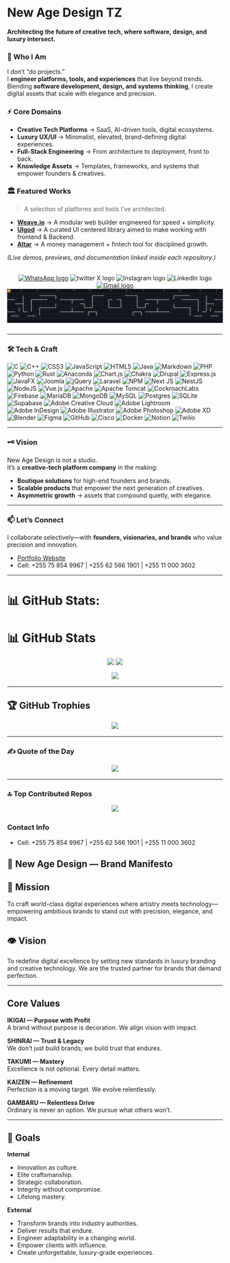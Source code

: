 # New Age Design TZ
**Architecting the future of creative tech, where software, design, and luxury intersect.**

### 💫 Who I Am
I don’t “do projects.”  
I **engineer platforms, tools, and experiences** that live beyond trends.  
Blending **software development, design, and systems thinking**, I create digital assets that scale with elegance and precision.

### ⚡ Core Domains
- **Creative Tech Platforms** → SaaS, AI-driven tools, digital ecosystems.  
- **Luxury UX/UI** → Minimalist, elevated, brand-defining digital experiences.  
- **Full-Stack Engineering** → From architecture to deployment, front to back.  
- **Knowledge Assets** → Templates, frameworks, and systems that empower founders & creatives.  

### 🏛 Featured Works
> A selection of platforms and tools I’ve architected.

- **[Weave.io](#)** → A modular web builder engineered for speed + simplicity.  
- **[UIgod](#)** → A curated UI centered library aimed to make working with frontend & Backend.  
- **[Altar](#)** → A money management + fintech tool for disciplined growth.  

*(Live demos, previews, and documentation linked inside each repository.)*

<br />
<div align="center">
  <a href="https://wa.me/255625661901"><img src="https://img.shields.io/static/v1?message=WhatsApp&logo=WhatsApp&label=&color=25d366&logoColor=white&labelColor=&style=for-the-badge" height="25" alt="WhatsApp logo"  /></a>
  <img src="https://img.shields.io/static/v1?message=Twitter&logo=x&label=&color=000000&logoColor=white&labelColor=&style=for-the-badge" height="25" alt="twitter X logo"  />
  <img src="https://img.shields.io/static/v1?message=Instagram&logo=instagram&label=&color=962fbf&logoColor=white&labelColor=&style=for-the-badge" height="25" alt="Instagram logo"  />
  <img src="https://img.shields.io/static/v1?message=LinkedIn&logo=linkedin&label=&color=0077B5&logoColor=white&labelColor=&style=for-the-badge" height="25" alt="LinkedIn logo"  />
  <a href="mailto: tawinia6@gmail.com"><img src="https://img.shields.io/static/v1?message=gmail&logo=gmail&label=&color=red&logoColor=white&labelColor=&style=for-the-badge" height="25" alt="Gmail logo"  /></a>
</div> 
<picture align="center">
  <source media="(prefers-color-scheme: dark)" srcset="https://raw.githubusercontent.com/NewAgeDesign/NewAgeDesign/output/pacman-contribution-graph-dark.svg">
  <source media="(prefers-color-scheme: light)" srcset="https://raw.githubusercontent.com/NewAgeDesign/NewAgeDesign/output/pacman-contribution-graph.svg">
  <img alt="pacman contribution graph" src="https://raw.githubusercontent.com/NewAgeDesign/NewAgeDesign/output/pacman-contribution-graph-dark.svg">
</picture>

###

---

### 🛠️ Tech & Craft
![C](https://img.shields.io/badge/c-%2300599C.svg?style=for-the-badge&logo=c&logoColor=white) ![C++](https://img.shields.io/badge/c++-%2300599C.svg?style=for-the-badge&logo=c%2B%2B&logoColor=white) ![CSS3](https://img.shields.io/badge/css3-%231572B6.svg?style=for-the-badge&logo=css3&logoColor=white) <!--![Dart](https://img.shields.io/badge/dart-%230175C2.svg?style=for-the-badge&logo=dart&logoColor=white)--> ![JavaScript](https://img.shields.io/badge/javascript-%23323330.svg?style=for-the-badge&logo=javascript&logoColor=%23F7DF1E) ![HTML5](https://img.shields.io/badge/html5-%23E34F26.svg?style=for-the-badge&logo=html5&logoColor=white) ![Java](https://img.shields.io/badge/java-%23ED8B00.svg?style=for-the-badge&logo=openjdk&logoColor=white) <!--![Kotlin](https://img.shields.io/badge/kotlin-%237F52FF.svg?style=for-the-badge&logo=kotlin&logoColor=white)--> ![Markdown](https://img.shields.io/badge/markdown-%23000000.svg?style=for-the-badge&logo=markdown&logoColor=white) <!--![Perl](https://img.shields.io/badge/perl-%2339457E.svg?style=for-the-badge&logo=perl&logoColor=white)--> ![PHP](https://img.shields.io/badge/php-%23777BB4.svg?style=for-the-badge&logo=php&logoColor=white) ![Python](https://img.shields.io/badge/python-3670A0?style=for-the-badge&logo=python&logoColor=ffdd54) ![Rust](https://img.shields.io/badge/rust-%23000000.svg?style=for-the-badge&logo=rust&logoColor=white) ![Anaconda](https://img.shields.io/badge/Anaconda-%2344A833.svg?style=for-the-badge&logo=anaconda&logoColor=white) <!--![Bun](https://img.shields.io/badge/Bun-%23000000.svg?style=for-the-badge&logo=bun&logoColor=white)--> ![Chart.js](https://img.shields.io/badge/chart.js-F5788D.svg?style=for-the-badge&logo=chart.js&logoColor=white) ![Chakra](https://img.shields.io/badge/chakra-%234ED1C5.svg?style=for-the-badge&logo=chakraui&logoColor=white) ![Drupal](https://img.shields.io/badge/drupal-%230678BE.svg?style=for-the-badge&logo=drupal&logoColor=white) ![Express.js](https://img.shields.io/badge/express.js-%23404d59.svg?style=for-the-badge&logo=express&logoColor=%2361DAFB) <!--![Flutter](https://img.shields.io/badge/Flutter-%2302569B.svg?style=for-the-badge&logo=Flutter&logoColor=white)--> <!--![Gatsby](https://img.shields.io/badge/Gatsby-%23663399.svg?style=for-the-badge&logo=gatsby&logoColor=white)--> ![JavaFX](https://img.shields.io/badge/javafx-%23FF0000.svg?style=for-the-badge&logo=javafx&logoColor=white) ![Joomla](https://img.shields.io/badge/joomla-%235091CD.svg?style=for-the-badge&logo=joomla&logoColor=white) ![jQuery](https://img.shields.io/badge/jquery-%230769AD.svg?style=for-the-badge&logo=jquery&logoColor=white) <!--![JWT](https://img.shields.io/badge/JWT-black?style=for-the-badge&logo=JSON%20web%20tokens)--> ![Laravel](https://img.shields.io/badge/laravel-%23FF2D20.svg?style=for-the-badge&logo=laravel&logoColor=white) ![NPM](https://img.shields.io/badge/NPM-%23CB3837.svg?style=for-the-badge&logo=npm&logoColor=white) ![Next JS](https://img.shields.io/badge/Next-black?style=for-the-badge&logo=next.js&logoColor=white) ![NestJS](https://img.shields.io/badge/nestjs-%23E0234E.svg?style=for-the-badge&logo=nestjs&logoColor=white) ![NodeJS](https://img.shields.io/badge/node.js-6DA55F?style=for-the-badge&logo=node.js&logoColor=white) <!--![P5js](https://img.shields.io/badge/p5.js-ED225D?style=for-the-badge&logo=p5.js&logoColor=FFFFFF)--> ![Vue.js](https://img.shields.io/badge/vue.js-%2335495e.svg?style=for-the-badge&logo=vuedotjs&logoColor=%234FC08D) ![Apache](https://img.shields.io/badge/apache-%23D42029.svg?style=for-the-badge&logo=apache&logoColor=white) ![Apache Tomcat](https://img.shields.io/badge/apache%20tomcat-%23F8DC75.svg?style=for-the-badge&logo=apache-tomcat&logoColor=black) <!--![Jenkins](https://img.shields.io/badge/jenkins-%232C5263.svg?style=for-the-badge&logo=jenkins&logoColor=white)--> <!--![ApacheCassandra](https://img.shields.io/badge/cassandra-%231287B1.svg?style=for-the-badge&logo=apache-cassandra&logoColor=white)--> ![CockroachLabs](https://img.shields.io/badge/Cockroach%20Labs-6933FF?style=for-the-badge&logo=Cockroach%20Labs&logoColor=white) ![Firebase](https://img.shields.io/badge/firebase-a08021?style=for-the-badge&logo=firebase&logoColor=ffcd34) ![MariaDB](https://img.shields.io/badge/MariaDB-003545?style=for-the-badge&logo=mariadb&logoColor=white) ![MongoDB](https://img.shields.io/badge/MongoDB-%234ea94b.svg?style=for-the-badge&logo=mongodb&logoColor=white) ![MySQL](https://img.shields.io/badge/mysql-4479A1.svg?style=for-the-badge&logo=mysql&logoColor=white) ![Postgres](https://img.shields.io/badge/postgres-%23316192.svg?style=for-the-badge&logo=postgresql&logoColor=white) ![SQLite](https://img.shields.io/badge/sqlite-%2307405e.svg?style=for-the-badge&logo=sqlite&logoColor=white) ![Supabase](https://img.shields.io/badge/Supabase-3ECF8E?style=for-the-badge&logo=supabase&logoColor=white) ![Adobe Creative Cloud](https://img.shields.io/badge/Adobe%20Creative%20Cloud-DA1F26.svg?style=for-the-badge&logo=Adobe%20Creative%20Cloud&logoColor=white) ![Adobe Lightroom](https://img.shields.io/badge/Adobe%20Lightroom-31A8FF.svg?style=for-the-badge&logo=Adobe%20Lightroom&logoColor=white) ![Adobe InDesign](https://img.shields.io/badge/Adobe%20InDesign-49021F?style=for-the-badge&logo=adobeindesign&logoColor=FF3366) ![Adobe Illustrator](https://img.shields.io/badge/adobe%20illustrator-%23FF9A00.svg?style=for-the-badge&logo=adobe%20illustrator&logoColor=white) ![Adobe Photoshop](https://img.shields.io/badge/adobe%20photoshop-%2331A8FF.svg?style=for-the-badge&logo=adobe%20photoshop&logoColor=white) ![Adobe XD](https://img.shields.io/badge/Adobe%20XD-470137?style=for-the-badge&logo=Adobe%20XD&logoColor=#FF61F6) ![Blender](https://img.shields.io/badge/blender-%23F5792A.svg?style=for-the-badge&logo=blender&logoColor=white) ![Figma](https://img.shields.io/badge/figma-%23F24E1E.svg?style=for-the-badge&logo=figma&logoColor=white) ![GitHub](https://img.shields.io/badge/github-%23121011.svg?style=for-the-badge&logo=github&logoColor=white) <!--![Arduino](https://img.shields.io/badge/-Arduino-00979D?style=for-the-badge&logo=Arduino&logoColor=white)--> ![Cisco](https://img.shields.io/badge/cisco-%23049fd9.svg?style=for-the-badge&logo=cisco&logoColor=black) ![Docker](https://img.shields.io/badge/docker-%230db7ed.svg?style=for-the-badge&logo=docker&logoColor=white) <!--![Gradle](https://img.shields.io/badge/Gradle-02303A.svg?style=for-the-badge&logo=Gradle&logoColor=white)--> ![Notion](https://img.shields.io/badge/Notion-%23000000.svg?style=for-the-badge&logo=notion&logoColor=white) ![Twilio](https://img.shields.io/badge/Twilio-F22F46?style=for-the-badge&logo=Twilio&logoColor=white)

---

### 🗝 Vision
New Age Design is not a studio.  
It’s a **creative-tech platform company** in the making:  
- **Boutique solutions** for high-end founders and brands.  
- **Scalable products** that empower the next generation of creatives.  
- **Asymmetric growth** → assets that compound quietly, with elegance.

---

### 📫 Let’s Connect
I collaborate selectively—with **founders, visionaries, and brands** who value precision and innovation.  
- [Portfolio Website](#)
- Cell: +255 75 854 9967 | +255 62 566 1901 | +255 11 000 3602

---
# 📊 GitHub Stats:

# 📊 GitHub Stats

<p align="center">
  <img src="https://github-readme-stats.vercel.app/api?username=newagedesign&theme=dark&hide_border=false&include_all_commits=true&count_private=true" height="180px"/>
  <img src="https://nirzak-streak-stats.vercel.app/?user=newagedesign&theme=dark&hide_border=false" height="180px"/>
</p>

<p align="center">
  <img src="https://github-readme-stats.vercel.app/api/top-langs/?username=newagedesign&theme=dark&hide_border=false&include_all_commits=true&count_private=true&layout=compact" height="180px"/>
</p>

---

## 🏆 GitHub Trophies

<p align="center">
  <img src="https://github-profile-trophy.vercel.app/?username=newagedesign&theme=radical&no-frame=false&no-bg=false&margin-w=4" />
</p>

---

### ✍️ Quote of the Day

<p align="center">
  <img src="https://quotes-github-readme.vercel.app/api?type=vertical&theme=radical"/>
</p>

---

### 🔝 Top Contributed Repos

<p align="center">
  <img src="https://github-contributor-stats.vercel.app/api?username=newagedesign&limit=5&theme=dark&combine_all_yearly_contributions=true"/>
</p>

### Contact Info

- Cell: +255 75 854 9967 | +255 62 566 1901 | +255 11 000 3602

## 🌌 New Age Design — Brand Manifesto
## 🌌 Mission
To craft world-class digital experiences where artistry meets technology—empowering ambitious brands to stand out with precision, elegance, and impact.

## 👁 Vision
To redefine digital excellence by setting new standards in luxury branding and creative technology. We are the trusted partner for brands that demand perfection.

---

## Core Values

**IKIGAI — Purpose with Profit**  
A brand without purpose is decoration. We align vision with impact.  

**SHINRAI — Trust & Legacy**  
We don’t just build brands; we build trust that endures.  

**TAKUMI — Mastery**  
Excellence is not optional. Every detail matters.  

**KAIZEN — Refinement**  
Perfection is a moving target. We evolve relentlessly.  

**GAMBARU — Relentless Drive**  
Ordinary is never an option. We pursue what others won’t.  

---

## 🎯 Goals

**Internal**  
- Innovation as culture.  
- Elite craftsmanship.  
- Strategic collaboration.  
- Integrity without compromise.  
- Lifelong mastery.  

**External**  
- Transform brands into industry authorities.  
- Deliver results that endure.  
- Engineer adaptability in a changing world.  
- Empower clients with influence.  
- Create unforgettable, luxury-grade experiences.  
